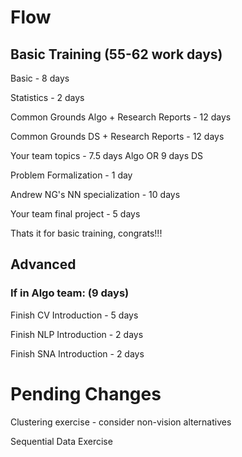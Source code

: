 # Flow

## Basic Training (55-62 work days)

Basic - 8 days

Statistics - 2 days

Common Grounds Algo + Research Reports - 12 days

Common Grounds DS + Research Reports - 12 days

Your team topics - 7.5 days Algo OR 9 days DS

Problem Formalization - 1 day

Andrew NG's NN specialization - 10 days

Your team final project - 5 days

Thats it for basic training, congrats!!!

## Advanced 

### If in Algo team: (9 days)

Finish CV Introduction - 5 days

Finish NLP Introduction - 2 days

Finish SNA Introduction - 2 days

# Pending Changes

Clustering exercise - consider non-vision alternatives

Sequential Data Exercise
